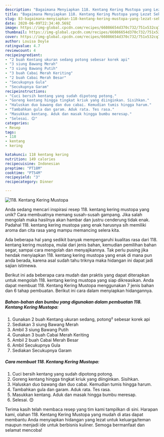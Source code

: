 ```yaml
---
description: "Bagaimana Menyiapkan 118. Kentang Kering Mustopa yang Lezat Sekali"
title: "Bagaimana Menyiapkan 118. Kentang Kering Mustopa yang Lezat Sekali"
slug: 83-bagaimana-menyiapkan-118-kentang-kering-mustopa-yang-lezat-sekali
date: 2020-06-09T22:34:40.569Z
image: https://img-global.cpcdn.com/recipes/66086654d370c732/751x532cq70/118-kentang-kering-mustopa-foto-resep-utama.jpg
thumbnail: https://img-global.cpcdn.com/recipes/66086654d370c732/751x532cq70/118-kentang-kering-mustopa-foto-resep-utama.jpg
cover: https://img-global.cpcdn.com/recipes/66086654d370c732/751x532cq70/118-kentang-kering-mustopa-foto-resep-utama.jpg
author: Louisa Doyle
ratingvalue: 4.7
reviewcount: 4
recipeingredient:
- "2 buah Kentang ukuran sedang potong sebesar korek api"
- "3 siung Bawang Merah"
- "3 siung Bawang Putih"
- "3 buah Cabai Merah Keriting"
- "2 buah Cabai Merah Besar"
- "Secukupnya Gula"
- "Secukupnya Garam"
recipeinstructions:
- "Cuci bersih kentang yang sudah dipotong potong."
- "Goreng kentang hingga tingkat kriuk yang diinginkan. Sisihkan."
- "Haluskan duo bawang dan duo cabai. Kemudian tumis hingga harum."
- "Tambahkan gula dan garam. Aduk rata. Tes rasa."
- "Masukkan kentang. Aduk dan masak hingga bumbu meresap."
- "Selesai. 😊"
categories:
- Resep
tags:
- 118
- kentang
- kering

katakunci: 118 kentang kering 
nutrition: 149 calories
recipecuisine: Indonesian
preptime: "PT18M"
cooktime: "PT54M"
recipeyield: "3"
recipecategory: Dinner

---
```



![118. Kentang Kering Mustopa](https://img-global.cpcdn.com/recipes/66086654d370c732/751x532cq70/118-kentang-kering-mustopa-foto-resep-utama.jpg)

Anda sedang mencari inspirasi resep 118. kentang kering mustopa yang unik? Cara membuatnya memang susah-susah gampang. Jika salah mengolah maka hasilnya akan hambar dan justru cenderung tidak enak. Padahal 118. kentang kering mustopa yang enak harusnya sih memiliki aroma dan cita rasa yang mampu memancing selera kita.

Ada beberapa hal yang sedikit banyak mempengaruhi kualitas rasa dari 118. kentang kering mustopa, mulai dari jenis bahan, kemudian pemilihan bahan segar, sampai cara mengolah dan menyajikannya. Tak perlu pusing jika hendak menyiapkan 118. kentang kering mustopa yang enak di mana pun anda berada, karena asal sudah tahu triknya maka hidangan ini dapat jadi sajian istimewa.




Berikut ini ada beberapa cara mudah dan praktis yang dapat diterapkan untuk mengolah 118. kentang kering mustopa yang siap dikreasikan. Anda dapat membuat 118. Kentang Kering Mustopa menggunakan 7 jenis bahan dan 6 tahap pembuatan. Berikut ini cara dalam menyiapkan hidangannya.

<!--inarticleads1-->

##### Bahan-bahan dan bumbu yang digunakan dalam pembuatan 118. Kentang Kering Mustopa:

1. Gunakan 2 buah Kentang ukuran sedang, potong² sebesar korek api
1. Sediakan 3 siung Bawang Merah
1. Ambil 3 siung Bawang Putih
1. Gunakan 3 buah Cabai Merah Keriting
1. Ambil 2 buah Cabai Merah Besar
1. Ambil Secukupnya Gula
1. Sediakan Secukupnya Garam




<!--inarticleads2-->

##### Cara membuat 118. Kentang Kering Mustopa:

1. Cuci bersih kentang yang sudah dipotong potong.
1. Goreng kentang hingga tingkat kriuk yang diinginkan. Sisihkan.
1. Haluskan duo bawang dan duo cabai. Kemudian tumis hingga harum.
1. Tambahkan gula dan garam. Aduk rata. Tes rasa.
1. Masukkan kentang. Aduk dan masak hingga bumbu meresap.
1. Selesai. 😊




Terima kasih telah membaca resep yang tim kami tampilkan di sini. Harapan kami, olahan 118. Kentang Kering Mustopa yang mudah di atas dapat membantu Anda menyiapkan hidangan yang lezat untuk keluarga/teman maupun menjadi ide untuk berbisnis kuliner. Semoga bermanfaat dan selamat mencoba!

